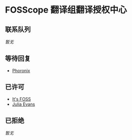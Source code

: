 # FOSScope 翻译组翻译授权中心

## 联系队列

_暂无_

## 等待回复

- [Phoronix](InProgress/phoronix.md)  

## 已许可

- [It's FOSS](Approved/itsfoss.md)
- [Julia Evans](Approved/jvns.md)

## 已拒绝

_暂无_
